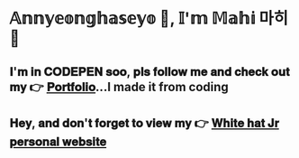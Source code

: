 # 𝔸𝕟𝕟𝕪𝕖𝕠𝕟𝕘𝕙𝕒𝕤𝕖𝕪𝕠 👋, 𝕀'𝕞 𝕄𝕒𝕙𝕚 마히 💜

## 𝐈'𝐦 𝐢𝐧 𝐂𝐎𝐃𝐄𝐏𝐄𝐍 𝐬𝐨𝐨, 𝐩𝐥𝐬 𝐟𝐨𝐥𝐥𝐨𝐰 𝐦𝐞 𝐚𝐧𝐝 𝐜𝐡𝐞𝐜𝐤 𝐨𝐮𝐭 𝐦𝐲 👉 [𝐏𝐨𝐫𝐭𝐟𝐨𝐥𝐢𝐨](https://codepen.io/Mahi-Kanakdhar/full/jOmwGmW)...I made it from coding

## 𝐇𝐞𝐲, 𝐚𝐧𝐝 𝐝𝐨𝐧'𝐭 𝐟𝐨𝐫𝐠𝐞𝐭 𝐭𝐨 𝐯𝐢𝐞𝐰 𝐦𝐲 👉 [𝐖𝐡𝐢𝐭𝐞 𝐡𝐚𝐭 𝐉𝐫 𝐩𝐞𝐫𝐬𝐨𝐧𝐚𝐥 𝐰𝐞𝐛𝐬𝐢𝐭𝐞](https://mahikanakdhar.whjr.site/)
